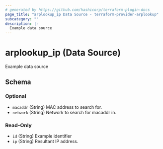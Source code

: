 ```yaml
---
# generated by https://github.com/hashicorp/terraform-plugin-docs
page_title: "arplookup_ip Data Source - terraform-provider-arplookup"
subcategory: ""
description: |-
  Example data source
---
```


# arplookup_ip (Data Source)

Example data source



<!-- schema generated by tfplugindocs -->
## Schema

### Optional

- `macaddr` (String) MAC address to search for.
- `network` (String) Network to search for macaddr in.

### Read-Only

- `id` (String) Example identifier
- `ip` (String) Resultant IP address.


